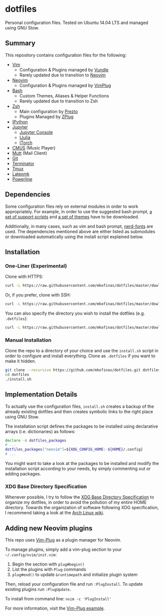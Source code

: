 # dotfiles
Personal configuration files. Tested on Ubuntu 14.04 LTS and managed using GNU Stow.

## Summary
This repository contains configuration files for the following:
- [Vim][15]
  - Configuration & Plugins managed by [Vundle][4]
  - Rarely updated due to transition to [Neovim][1]
- [Neovim][1]
  - Configuration & Plugins managed by [VimPlug][3]
- [Bash][17]
  - Custom Themes, Aliases & Helper Functions
  - Rarely updated due to transition to Zsh
- [Zsh][18]
  - Main configuration by [Prezto][5]
  - Plugins Managed by [ZPlug][6]
- [IPython][19]
- [Jupyter][20]
  - [Jupyter Console][21]
  - [IJulia][23]
  - [ITorch][22]
- [CMUS][7] (Music Player)
- [Mutt][24] (Mail Client)
- [Git][25]
- [Terminator][26]
- [Tmux][27]
- [Latexmk][28]
- [Powerline][29]

## Dependencies
Some configuration files rely on external modules in order to work
appropriately. For example, in order to use the suggested bash prompt,
[a set of support scripts][9] and [a set of themes][10] have to be downloaded.

Additionally, in many cases, such as vim and bash prompt, [nerd-fonts][11] are
used. The dependencies mentioned above are either listed as submodules or
downloaded automatically using the install script explained below.

## Installation

### One-Liner (Experimental)

Clone with HTTPS:

```sh
curl -L https://raw.githubusercontent.com/mkofinas/dotfiles/master/dowload_install.sh | bash
```

Or, if you prefer, clone with SSH:

```sh
curl -L https://raw.githubusercontent.com/mkofinas/dotfiles/master/dowload_install.sh | bash /dev/stdin -s
```

You can also specify the directory you wish to install the dotfiles (e.g. `.dotfiles`):

```sh
curl -L https://raw.githubusercontent.com/mkofinas/dotfiles/master/dowload_install.sh | bash /dev/stdin -s .dotfiles
```

### Manual Installation
Clone the repo to a directory of your choice and use the `install.sh` script in
order to configure and install everything.
 Clone as `.dotfiles` if you want to make it hidden.

```sh
git clone --recursive https://github.com/mkofinas/dotfiles.git dotfiles
cd dotfiles
./install.sh
```

## Implementation Details

To actually use the configuration files, `install.sh` creates a backup of the
already existing dotfiles and then creates symbolic links to the right place
using GNU Stow.

The installation script defines the packages to be installed using declarative
arrays (i.e. dictionaries) as follows:

```sh
declare -A dotfiles_packages
# ...
dotfiles_packages["neovim"]=${XDG_CONFIG_HOME:-${HOME}/.config}
# ...
```

You might want to take a look at the packages to be installed and modify the
installation script according to your needs, by simply commenting out or adding
packages.

### XDG Base Directory Specification
Whenever possible, I try to follow the [XDG Base Directory Specification][12]
to organize my dotfiles, in order to avoid the pollution of my entire HOME
directory. Towards the organization of software following XDG specification, I
recommend taking a look at the [Arch Linux wiki][13].

## Adding new Neovim plugins
This repo uses [Vim-Plug][3] as a plugin manager for Neovim.

To manage plugins, simply add a vim-plug section to your `~/.config/nvim/init.vim`:

1. Begin the section with `plug#begin()`
1. List the plugins with `Plug` commands
1. `plug#end()` to update `&runtimepath` and initialize plugin system

Then, reload your configuration file and run `:PlugInstall`. To update existing
plugins run `:PlugUpdate`.

To install from command line: `nvim -c 'PlugInstall'`

For more information, visit the [Vim-Plug example][14].

[1]: https://neovim.io/
[2]: https://github.com/neovim/neovim
[3]: https://github.com/junegunn/vim-plug
[4]: https://github.com/VundleVim/Vundle.vim
[5]: https://github.com/sorin-ionescu/prezto
[6]: https://github.com/zplug/zplug
[7]: https://cmus.github.io/
[8]: https://github.com/cmus/cmus
[9]: https://github.com/mkofinas/prompt-support
[10]: https://github.com/mkofinas/bash-themes
[11]: https://github.com/ryanoasis/nerd-fonts
[12]: https://specifications.freedesktop.org/basedir-spec/latest/
[13]: https://wiki.archlinux.org/index.php/XDG_Base_Directory_support
[14]: https://github.com/junegunn/vim-plug#example
[15]: http://www.vim.org/
[16]: https://github.com/vim/vim
[17]: https://www.gnu.org/software/bash/
[18]: http://www.zsh.org/
[19]: https://ipython.org/
[20]: http://jupyter.org/
[21]: https://github.com/jupyter/jupyter_console
[22]: https://github.com/facebook/iTorch
[23]: https://github.com/JuliaLang/IJulia.jl
[24]: http://www.mutt.org/
[25]: https://git-scm.com/
[26]: http://gnometerminator.blogspot.gr/p/introduction.html
[27]: http://tmux.github.io/
[28]: http://users.phys.psu.edu/~collins/software/latexmk-jcc/
[29]: https://powerline.readthedocs.io/en/latest/

